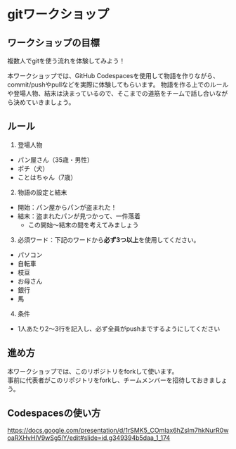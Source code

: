 # gitワークショップ

## ワークショップの目標

複数人でgitを使う流れを体験してみよう！

本ワークショップでは、GitHub Codespacesを使用して物語を作りながら、commit/pushやpullなどを実際に体験してもらいます。
物語を作る上でのルールや登場人物、結末は決まっているので、そこまでの道筋をチームで話し合いながら決めていきましょう。

## ルール

1. 登場人物

- パン屋さん（35歳・男性）
- ポチ（犬）
- ことはちゃん（7歳）

2. 物語の設定と結末

- 開始：パン屋からパンが盗まれた！
- 結末：盗まれたパンが見つかって、一件落着
   - この開始〜結末の間を考えてみましょう

3. 必須ワード：下記のワードから**必ず3つ以上**を使用してください。

- パソコン
- 自転車
- 枝豆
- お母さん
- 銀行
- 馬

4. 条件

- 1人あたり2〜3行を記入し、必ず全員がpushまでするようにしてください

## 進め方

本ワークショップでは、このリポジトリをforkして使います。\
事前に代表者がこのリポジトリをforkし、チームメンバーを招待しておきましょう。


## Codespacesの使い方

<https://docs.google.com/presentation/d/1rSMK5_COmIax6hZsIm7hkNurR0woaRXHvHIV9wSg5lY/edit#slide=id.g349394b5daa_1_174>

